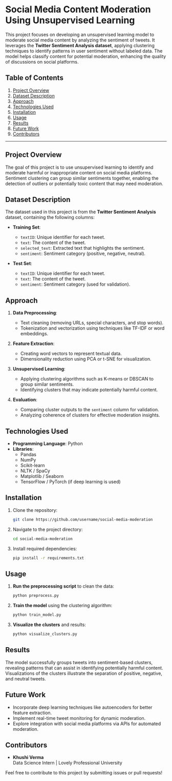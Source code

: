 # Social Media Content Moderation Using Unsupervised Learning  

This project focuses on developing an unsupervised learning model to moderate social media content by analyzing the sentiment of tweets. It leverages the **Twitter Sentiment Analysis dataset**, applying clustering techniques to identify patterns in user sentiment without labeled data. The model helps classify content for potential moderation, enhancing the quality of discussions on social platforms.  

## Table of Contents  
1. [Project Overview](#project-overview)  
2. [Dataset Description](#dataset-description)  
3. [Approach](#approach)  
4. [Technologies Used](#technologies-used)  
5. [Installation](#installation)  
6. [Usage](#usage)  
7. [Results](#results)  
8. [Future Work](#future-work)  
9. [Contributors](#contributors)  

---  

## Project Overview  
The goal of this project is to use unsupervised learning to identify and moderate harmful or inappropriate content on social media platforms. Sentiment clustering can group similar sentiments together, enabling the detection of outliers or potentially toxic content that may need moderation.  

## Dataset Description  
The dataset used in this project is from the **Twitter Sentiment Analysis** dataset, containing the following columns:  

- **Training Set**:  
  - `textID`: Unique identifier for each tweet.  
  - `text`: The content of the tweet.  
  - `selected_text`: Extracted text that highlights the sentiment.  
  - `sentiment`: Sentiment category (positive, negative, neutral).  

- **Test Set**:  
  - `textID`: Unique identifier for each tweet.  
  - `text`: The content of the tweet.  
  - `sentiment`: Sentiment category (used for validation).  

## Approach  
1. **Data Preprocessing**:  
   - Text cleaning (removing URLs, special characters, and stop words).  
   - Tokenization and vectorization using techniques like TF-IDF or word embeddings.  

2. **Feature Extraction**:  
   - Creating word vectors to represent textual data.  
   - Dimensionality reduction using PCA or t-SNE for visualization.  

3. **Unsupervised Learning**:  
   - Applying clustering algorithms such as K-means or DBSCAN to group similar sentiments.  
   - Identifying clusters that may indicate potentially harmful content.  

4. **Evaluation**:  
   - Comparing cluster outputs to the `sentiment` column for validation.  
   - Analyzing coherence of clusters for effective moderation insights.  

## Technologies Used  
- **Programming Language**: Python  
- **Libraries**:  
  - Pandas  
  - NumPy  
  - Scikit-learn  
  - NLTK / SpaCy  
  - Matplotlib / Seaborn  
  - TensorFlow / PyTorch (if deep learning is used)  

## Installation  
1. Clone the repository:  
   ```bash  
   git clone https://github.com/username/social-media-moderation  
   ```  

2. Navigate to the project directory:  
   ```bash  
   cd social-media-moderation  
   ```  

3. Install required dependencies:  
   ```bash  
   pip install -r requirements.txt  
   ```  

## Usage  
1. **Run the preprocessing script** to clean the data:  
   ```bash  
   python preprocess.py  
   ```  

2. **Train the model** using the clustering algorithm:  
   ```bash  
   python train_model.py  
   ```  

3. **Visualize the clusters** and results:  
   ```bash  
   python visualize_clusters.py  
   ```  

## Results  
The model successfully groups tweets into sentiment-based clusters, revealing patterns that can assist in identifying potentially harmful content. Visualizations of the clusters illustrate the separation of positive, negative, and neutral tweets.  

## Future Work  
- Incorporate deep learning techniques like autoencoders for better feature extraction.  
- Implement real-time tweet monitoring for dynamic moderation.  
- Explore integration with social media platforms via APIs for automated moderation.  

## Contributors  
- **Khushi Verma**  
  Data Science Intern | Lovely Professional University  

Feel free to contribute to this project by submitting issues or pull requests!
